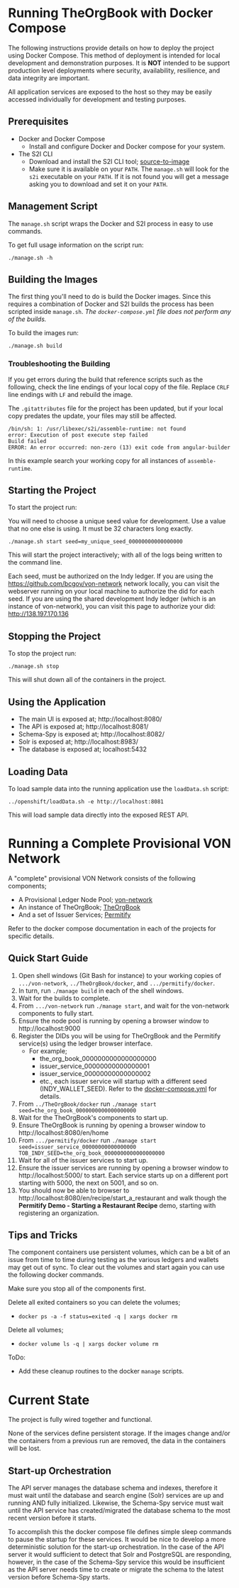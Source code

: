 # Running TheOrgBook with Docker Compose

The following instructions provide details on how to deploy the project using Docker Compose.  This method of deployment is intended for local development and demonstration purposes.  It is **NOT** intended to be support production level deployments where security, availability, resilience, and data integrity are important.

All application services are exposed to the host so they may be easily accessed individually for development and testing purposes.

## Prerequisites

* Docker and Docker Compose
  * Install and configure Docker and Docker compose for your system.
* The S2I CLI
  * Download and install the S2I CLI tool; [source-to-image](https://github.com/openshift/source-to-image)
  * Make sure it is available on your `PATH`.  The `manage.sh` will look for the `s2i` executable on your `PATH`.  If it is not found you will get a message asking you to download and set it on your `PATH`.

## Management Script

The `manage.sh` script wraps the Docker and S2I process in easy to use commands.

To get full usage information on the script run:
```
./manage.sh -h
```
  
## Building the Images

The first thing you'll need to do is build the Docker images.  Since this requires a combination of Docker and S2I builds the process has been scripted inside `manage.sh`.  _The `docker-compose.yml` file does not perform any of the builds._

To build the images run:
```
./manage.sh build
```

### Troubleshooting the Building

If you get errors during the build that reference scripts such as the following, check the line endings of your local copy of the file.  Replace `CRLF` line endings with `LF` and rebuild the image.

The `.gitattributes` file for the project has been updated, but if your local copy predates the update, your files may still be affected.

```
/bin/sh: 1: /usr/libexec/s2i/assemble-runtime: not found
error: Execution of post execute step failed
Build failed
ERROR: An error occurred: non-zero (13) exit code from angular-builder
```

In this example search your working copy for all instances of `assemble-runtime`.

## Starting the Project

To start the project run:

You will need to choose a unique seed value for development. Use a value that no one else is using. It must be 32 characters long exactly.


```
./manage.sh start seed=my_unique_seed_00000000000000000
```

This will start the project interactively; with all of the logs being written to the command line.

Each seed, must be authorized on the Indy ledger. If you are using the https://github.com/bcgov/von-network network locally, you can visit the webserver running on your local machine to authorize the did for each seed. If you are using the shared development Indy ledger (which is an instance of von-network), you can visit this page to authorize your did: http://138.197.170.136


## Stopping the Project

To stop the project run:
```
./manage.sh stop
```

This will shut down all of the containers in the project.

## Using the Application

* The main UI is exposed at; http://localhost:8080/
* The API is exposed at; http://localhost:8081/
* Schema-Spy is exposed at; http://localhost:8082/
* Solr is exposed at; http://localhost:8983/
* The database is exposed at; localhost:5432

## Loading Data

To load sample data into the running application use the `loadData.sh` script:
```
../openshift/loadData.sh -e http://localhost:8081
```

This will load sample data directly into the exposed REST API.

# Running a Complete Provisional VON Network

A "complete" provisional VON Network consists of the following components;
- A Provisional Ledger Node Pool; [von-network](https://github.com/bcgov/von-network)
- An instance of TheOrgBook; [TheOrgBook](https://github.com/bcgov/TheOrgBook)
- And a set of Issuer Services; [Permitify](https://github.com/bcgov/permitify)

Refer to the docker compose documentation in each of the projects for specific details.

## Quick Start Guide

1. Open shell windows (Git Bash for instance) to your working copies of `.../von-network`, `../TheOrgBook/docker`, and `.../permitify/docker`.
1. In turn, run `./manage build` in each of the shell windows.
1. Wait for the builds to complete.
1. From `.../von-network` run `./manage start`, and wait for the von-network components to fully start.
1. Ensure the node pool is running by opening a browser window to http://localhost:9000
1. Register the DIDs you will be using for TheOrgBook and the Permitify service(s) using the ledger browser interface.
    - For example;
      - the_org_book_0000000000000000000
      - issuer_service_00000000000000001
      - issuer_service_00000000000000002
      - etc., each issuer service will startup with a different seed (INDY_WALLET_SEED).  Refer to the [docker-compose.yml](https://github.com/bcgov/permitify/blob/master/docker/docker-compose.yml) for details.
1. From `../TheOrgBook/docker` run `./manage start seed=the_org_book_0000000000000000000`
1. Wait for the TheOrgBook's components to start up.
1. Ensure TheOrgBook is running by opening a browser window to http://localhost:8080/en/home
1. From `.../permitify/docker` run `./manage start seed=issuer_service_00000000000000000 TOB_INDY_SEED=the_org_book_0000000000000000000`
1. Wait for all of the issuer services to start up.
1. Ensure the issuer services are running by opening a browser window to http://localhost:5000/ to start.  Each service starts up on a different port starting with 5000, the next on 5001, and so on.
1. You should now be able to browser to http://localhost:8080/en/recipe/start_a_restaurant and walk though the **Permitify Demo - Starting a Restaurant Recipe** demo, starting with registering an organization.

## Tips and Tricks

The component containers use persistent volumes, which can be a bit of an issue from time to time during testing as the various ledgers and wallets may get out of sync.  To clear out the volumes and start again you can use the following docker commands.

Make sure you stop all of the components first.

Delete all exited containers so you can delete the volumes;
- `docker ps -a -f status=exited -q | xargs docker rm`

Delete all volumes;
- `docker volume ls -q | xargs docker volume rm`

ToDo:
- Add these cleanup routines to the docker `manage` scripts.

# Current State

The project is fully wired together and functional.

None of the services define persistent storage.  If the images change and/or the containers from a previous run are removed, the data in the containers will be lost.

## Start-up Orchestration

The API server manages the database schema and indexes, therefore it must wait until the database and search engine (Solr) services are up and running AND fully initialized.  Likewise, the Schema-Spy service must wait until the API service has created/migrated the database schema to the most recent version before it starts.

To accomplish this the docker compose file defines simple sleep commands to pause the startup for these services.  It would be nice to develop a more deterministic solution for the start-up orchestration.  In the case of the API server it would sufficient to detect that Solr and PostgreSQL are responding, however, in the case of the Schema-Spy service this would be insufficient as the API server needs time to create or migrate the schema to the latest version before Schema-Spy starts.
